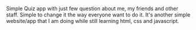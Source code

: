 Simple Quiz app with just few question about me, my friends and other staff.
Simple to change it the way everyone want to do it.
It's another simple website/app that I am doing while still learning html, css and javascript.
